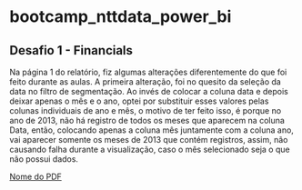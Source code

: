 # bootcamp_nttdata_power_bi

## Desafio 1 - Financials

Na página 1 do relatório, fiz algumas alterações diferentemente do que foi feito durante as aulas. 
A primeira alteração, foi no quesito da seleção da data no filtro de segmentação. Ao invés de colocar a coluna data e depois deixar apenas o mês e o ano, optei por substituir esses valores pelas colunas individuais de ano e mês, o motivo de ter feito isso, é porque no ano de 2013, não há registro de todos os meses que aparecem na coluna Data, então, colocando apenas a coluna mês juntamente com a coluna ano, vai aparecer somente os meses de 2013 que contém registros, assim, não causando falha durante a visualização, caso o mês selecionado seja o que não possui dados.


[Nome do PDF](Bootcamp_2.pdf)
